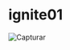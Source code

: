 # ignite01

![Capturar](https://user-images.githubusercontent.com/53793788/201412177-6b9d83ea-68d6-49e3-aaa2-e0ea2b8f987e.PNG)
